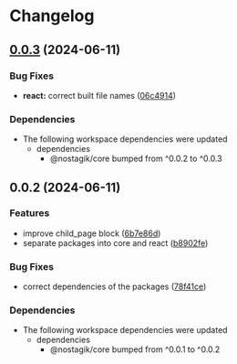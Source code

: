 # Changelog

## [0.0.3](https://github.com/fillmember/nostagik/compare/react-v0.0.2...react-v0.0.3) (2024-06-11)


### Bug Fixes

* **react:** correct built file names ([06c4914](https://github.com/fillmember/nostagik/commit/06c4914df00f24e671c1e571afead9d9be96ee11))


### Dependencies

* The following workspace dependencies were updated
  * dependencies
    * @nostagik/core bumped from ^0.0.2 to ^0.0.3

## 0.0.2 (2024-06-11)


### Features

* improve child_page block ([6b7e86d](https://github.com/fillmember/nostagik/commit/6b7e86df6b950bc55ef728fea8b6298453bf580e))
* separate packages into core and react ([b8902fe](https://github.com/fillmember/nostagik/commit/b8902fee1c1ed3c183e4f55c928e8d17f740d9b3))


### Bug Fixes

* correct dependencies of the packages ([78f41ce](https://github.com/fillmember/nostagik/commit/78f41ced4f6a6451a32e4b6eab216ec7266f648b))


### Dependencies

* The following workspace dependencies were updated
  * dependencies
    * @nostagik/core bumped from ^0.0.1 to ^0.0.2
